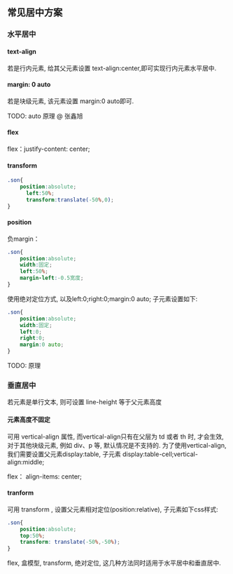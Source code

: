 ## 常见居中方案

### 水平居中

#### text-align

若是行内元素, 给其父元素设置 text-align:center,即可实现行内元素水平居中.

#### margin: 0 auto

若是块级元素, 该元素设置 margin:0 auto即可.

TODO: auto 原理 @ 张鑫旭

#### flex

flex：justify-content: center; 

#### transform

```css
.son{
    position:absolute;
      left:50%;
      transform:translate(-50%,0);
}
```

#### position

负margin：

```css
.son{
    position:absolute;
    width:固定;
    left:50%;
    margin-left:-0.5宽度;
}
```
使用绝对定位方式, 以及left:0;right:0;margin:0 auto; 子元素设置如下:

```css
.son{
    position:absolute;
    width:固定;
    left:0;
    right:0;
    margin:0 auto;
}
```

TODO: 原理

### 垂直居中

若元素是单行文本, 则可设置 line-height 等于父元素高度

#### 元素高度不固定

可用 vertical-align 属性, 而vertical-align只有在父层为 td 或者 th 时, 才会生效, 对于其他块级元素, 例如 div、p 等, 默认情况是不支持的. 为了使用vertical-align, 我们需要设置父元素display:table, 子元素 display:table-cell;vertical-align:middle;

flex：
align-items: center;

#### tranform

可用 transform , 设置父元素相对定位(position:relative), 子元素如下css样式:

```css
.son{
    position:absolute;
    top:50%;    
    transform: translate(-50%,-50%);
}
```

flex, 盒模型, transform, 绝对定位, 这几种方法同时适用于水平居中和垂直居中.